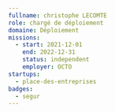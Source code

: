 ```yaml
---
fullname: christophe LECOMTE
role: chargé de déploiement
domaine: Déploiement
missions:
  - start: 2021-12-01
    end: 2022-12-31
    status: independent
    employer: OCTO
startups:
  - place-des-entreprises
badges:
  - segur
---
```


